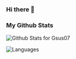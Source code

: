 ### Hi there 👋

<!--
**Gsus07/Gsus07** is a ✨ _special_ ✨ repository because its `README.md` (this file) appears on your GitHub profile.

Here are some ideas to get you started:

- 🔭 I’m currently working on ...
- 🌱 I’m currently learning ...
- 👯 I’m looking to collaborate on ...
- 🤔 I’m looking for help with ...
- 💬 Ask me about ...
- 📫 How to reach me: ...
- 😄 Pronouns: ...
- ⚡ Fun fact: ...
-->
### My Github Stats
![Github Stats for Gsus07](https://github-readme-stats.vercel.app/api?username=Gsus07&show_icons=true&hide_border=true&count_private=true&include_all_commits=true&theme=dark)

![Languages](https://github-readme-stats.vercel.app/api/top-langs/?username=Gsus07&layout=compact&hide_border=true&theme=dark)
